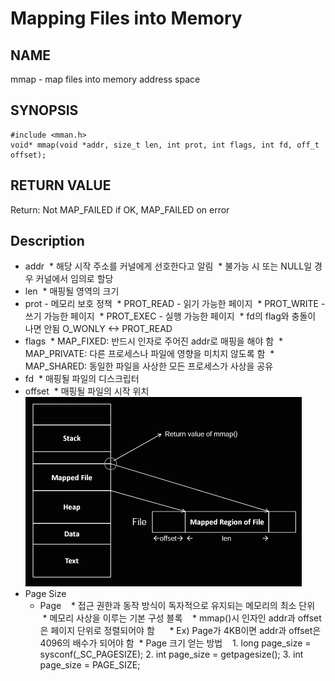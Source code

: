 # Mapping Files into Memory
## NAME
mmap - map files into memory address space
## SYNOPSIS
```
#include <mman.h>
void* mmap(void *addr, size_t len, int prot, int flags, int fd, off_t offset);
```
## RETURN VALUE
Return: Not MAP_FAILED if OK, MAP_FAILED on error

## Description
* addr
  * 해당 시작 주소를 커널에게 선호한다고 알림
  * 불가능 시 또는 NULL일 경우 커널에서 임의로 할당
* len
  * 매핑될 영역의 크기
* prot - 메모리 보호 정책
  * PROT_READ - 읽기 가능한 페이지
  * PROT_WRITE - 쓰기 가능한 페이지
  * PROT_EXEC - 실행 가능한 페이지
  * fd의 flag와 충돌이 나면 안됨 O_WONLY <-> PROT_READ
* flags
  * MAP_FIXED: 반드시 인자로 주어진 addr로 매핑을 해야 함
  * MAP_PRIVATE: 다른 프로세스나 파일에 영향을 미치지 않도록 함
  * MAP_SHARED: 동일한 파일을 사상한 모든 프로세스가 사상을 공유
* fd
  * 매핑될 파일의 디스크립터
* offset
  * 매핑될 파일의 시작 위치  
![mmap](./mmap.png?raw=true "mmap")  
* Page Size
  * Page
    * 접근 권한과 동작 방식이 독자적으로 유지되는 메모리의 최소 단위
    * 메모리 사상을 이루는 기본 구성 블록
    * mmap()시 인자인 addr과 offset은 페이지 단위로 정렬되어야 함
      * Ex) Page가 4KB이면 addr과 offset은 4096의 배수가 되어야 함
  * Page 크기 얻는 방법
    1. long page_size = sysconf(_SC_PAGESIZE);
    2. int page_size = getpagesize();
    3. int page_size = PAGE_SIZE;
